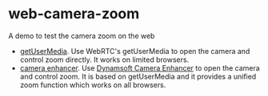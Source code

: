 # web-camera-zoom

A demo to test the camera zoom on the web

* [getUserMedia](https://tony-xlh.github.io/web-camera-zoom/getUserMedia.html). Use WebRTC's getUserMedia to open the camera and control zoom directly. It works on limited browsers.
* [camera enhancer](https://tony-xlh.github.io/web-camera-zoom/cameraEnhancer.html). Use [Dynamsoft Camera Enhancer](https://www.dynamsoft.com/camera-enhancer/docs/core/introduction/) to open the camera and control zoom. It is based on getUserMedia and it provides a unified zoom function which works on all browsers.